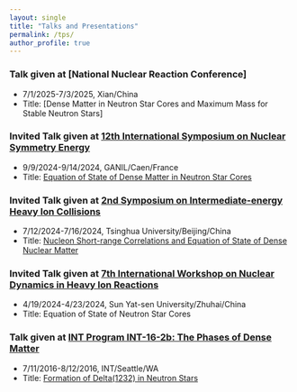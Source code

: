 ```yaml
---
layout: single
title: "Talks and Presentations"
permalink: /tps/
author_profile: true
---
```


### Talk given at [National Nuclear Reaction Conference]
* 7/1/2025-7/3/2025, Xian/China
* Title: [Dense Matter in Neutron Star Cores and Maximum Mass for Stable Neutron Stars]

### Invited Talk given at [12th International Symposium on Nuclear Symmetry Energy](https://indico.in2p3.fr/event/31700/overview)
* 9/9/2024-9/14/2024, GANIL/Caen/France
* Title: [Equation of State of Dense Matter in Neutron Star Cores](https://indico.in2p3.fr/event/31700/contributions/142308/)

### Invited Talk given at [2nd Symposium on Intermediate-energy Heavy Ion Collisions](https://indico.ihep.ac.cn/event/21317/)
* 7/12/2024-7/16/2024, Tsinghua University/Beijing/China
* Title: [Nucleon Short-range Correlations and Equation of State of Dense Nuclear Matter](https://indico.ihep.ac.cn/event/21317/)

### Invited Talk given at [7th International Workshop on Nuclear Dynamics in Heavy Ion Reactions](https://iwnd2024.scievent.com/participants/)
* 4/19/2024-4/23/2024, Sun Yat-sen University/Zhuhai/China
* Title: Equation of State of Neutron Star Cores

### Talk given at [INT Program INT-16-2b: The Phases of Dense Matter](https://archive.int.washington.edu/PROGRAMS/16-2b/)
* 7/11/2016-8/12/2016, INT/Seattle/WA
* Title: [Formation of Delta(1232) in Neutron Stars](https://archive.int.washington.edu/talks/WorkShops/int_16_2b/)
